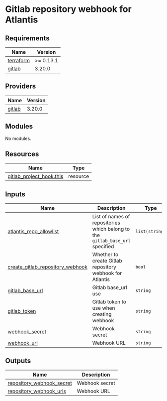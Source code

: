 # Gitlab repository webhook for Atlantis

<!-- BEGINNING OF PRE-COMMIT-TERRAFORM DOCS HOOK -->
## Requirements

| Name | Version |
|------|---------|
| <a name="requirement_terraform"></a> [terraform](#requirement\_terraform) | >= 0.13.1 |
| <a name="requirement_gitlab"></a> [gitlab](#requirement\_gitlab) | 3.20.0 |

## Providers

| Name | Version |
|------|---------|
| <a name="provider_gitlab"></a> [gitlab](#provider\_gitlab) | 3.20.0 |

## Modules

No modules.

## Resources

| Name | Type |
|------|------|
| [gitlab_project_hook.this](https://registry.terraform.io/providers/gitlabhq/gitlab/3.20.0/docs/resources/project_hook) | resource |

## Inputs

| Name | Description | Type | Default | Required |
|------|-------------|------|---------|:--------:|
| <a name="input_atlantis_repo_allowlist"></a> [atlantis\_repo\_allowlist](#input\_atlantis\_repo\_allowlist) | List of names of repositories which belong to the `gitlab_base_url` specified | `list(string)` | n/a | yes |
| <a name="input_create_gitlab_repository_webhook"></a> [create\_gitlab\_repository\_webhook](#input\_create\_gitlab\_repository\_webhook) | Whether to create Gitlab repository webhook for Atlantis | `bool` | `true` | no |
| <a name="input_gitlab_base_url"></a> [gitlab\_base\_url](#input\_gitlab\_base\_url) | Gitlab base\_url use | `string` | `""` | no |
| <a name="input_gitlab_token"></a> [gitlab\_token](#input\_gitlab\_token) | Gitlab token to use when creating webhook | `string` | `""` | no |
| <a name="input_webhook_secret"></a> [webhook\_secret](#input\_webhook\_secret) | Webhook secret | `string` | `""` | no |
| <a name="input_webhook_url"></a> [webhook\_url](#input\_webhook\_url) | Webhook URL | `string` | `""` | no |

## Outputs

| Name | Description |
|------|-------------|
| <a name="output_repository_webhook_secret"></a> [repository\_webhook\_secret](#output\_repository\_webhook\_secret) | Webhook secret |
| <a name="output_repository_webhook_urls"></a> [repository\_webhook\_urls](#output\_repository\_webhook\_urls) | Webhook URL |
<!-- END OF PRE-COMMIT-TERRAFORM DOCS HOOK -->
